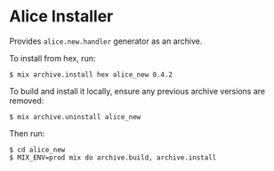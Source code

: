 # Alice Installer

Provides `alice.new.handler` generator as an archive.

To install from hex, run:

    $ mix archive.install hex alice_new 0.4.2

To build and install it locally, ensure any previous archive versions are
removed:

    $ mix archive.uninstall alice_new

Then run:

    $ cd alice_new
    $ MIX_ENV=prod mix do archive.build, archive.install
